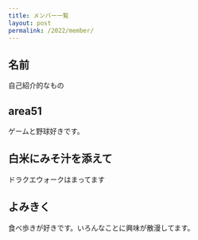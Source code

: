 ```yaml
---
title: メンバー一覧
layout: post
permalink: /2022/member/
---
```

## 名前
自己紹介的なもの

## area51
ゲームと野球好きです。

## 白米にみそ汁を添えて
ドラクエウォークはまってます

## よみきく
食べ歩きが好きです。いろんなことに興味が散漫してます。
